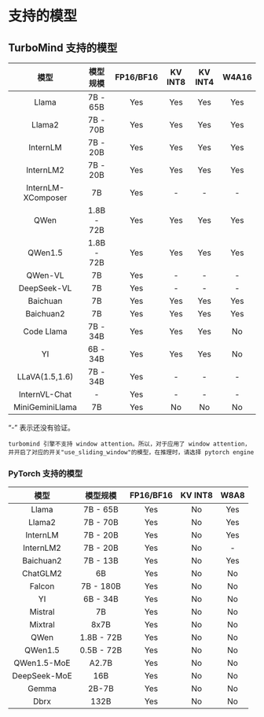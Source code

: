 # 支持的模型

## TurboMind 支持的模型

|        模型        |  模型规模  | FP16/BF16 | KV INT8 | KV INT4 | W4A16 |
| :----------------: | :--------: | :-------: | :-----: | :-----: | :---: |
|       Llama        |  7B - 65B  |    Yes    |   Yes   |   Yes   |  Yes  |
|       Llama2       |  7B - 70B  |    Yes    |   Yes   |   Yes   |  Yes  |
|      InternLM      |  7B - 20B  |    Yes    |   Yes   |   Yes   |  Yes  |
|     InternLM2      |  7B - 20B  |    Yes    |   Yes   |   Yes   |  Yes  |
| InternLM-XComposer |     7B     |    Yes    |    -    |    -    |   -   |
|        QWen        | 1.8B - 72B |    Yes    |   Yes   |   Yes   |  Yes  |
|      QWen1.5       | 1.8B - 72B |    Yes    |   Yes   |   Yes   |  Yes  |
|      QWen-VL       |     7B     |    Yes    |    -    |    -    |   -   |
|    DeepSeek-VL     |     7B     |    Yes    |    -    |    -    |   -   |
|      Baichuan      |     7B     |    Yes    |   Yes   |   Yes   |  Yes  |
|     Baichuan2      |     7B     |    Yes    |   Yes   |   Yes   |  Yes  |
|     Code Llama     |  7B - 34B  |    Yes    |   Yes   |   Yes   |  No   |
|         YI         |  6B - 34B  |    Yes    |   Yes   |   Yes   |  No   |
|   LLaVA(1.5,1.6)   |  7B - 34B  |    Yes    |    -    |    -    |   -   |
|   InternVL-Chat    |     -      |    Yes    |    -    |    -    |   -   |
|  MiniGeminiLlama   |     7B     |    Yes    |   No    |   No    |  No   |

“-” 表示还没有验证。

```{note}
turbomind 引擎不支持 window attention。所以，对于应用了 window attention，并开启了对应的开关"use_sliding_window"的模型，在推理时，请选择 pytorch engine
```

### PyTorch 支持的模型

|     模型     |  模型规模  | FP16/BF16 | KV INT8 | W8A8 |
| :----------: | :--------: | :-------: | :-----: | :--: |
|    Llama     |  7B - 65B  |    Yes    |   No    | Yes  |
|    Llama2    |  7B - 70B  |    Yes    |   No    | Yes  |
|   InternLM   |  7B - 20B  |    Yes    |   No    | Yes  |
|  InternLM2   |  7B - 20B  |    Yes    |   No    |  -   |
|  Baichuan2   |  7B - 13B  |    Yes    |   No    | Yes  |
|   ChatGLM2   |     6B     |    Yes    |   No    |  No  |
|    Falcon    | 7B - 180B  |    Yes    |   No    |  No  |
|      YI      |  6B - 34B  |    Yes    |   No    |  No  |
|   Mistral    |     7B     |    Yes    |   No    |  No  |
|   Mixtral    |    8x7B    |    Yes    |   No    |  No  |
|     QWen     | 1.8B - 72B |    Yes    |   No    |  No  |
|   QWen1.5    | 0.5B - 72B |    Yes    |   No    |  No  |
| QWen1.5-MoE  |   A2.7B    |    Yes    |   No    |  No  |
| DeepSeek-MoE |    16B     |    Yes    |   No    |  No  |
|    Gemma     |   2B-7B    |    Yes    |   No    |  No  |
|     Dbrx     |    132B    |    Yes    |   No    |  No  |
